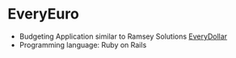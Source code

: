 # EveryEuro

* Budgeting Application similar to Ramsey Solutions [EveryDollar](https://www.ramseysolutions.com/ramseyplus/everydollar)
* Programming language: Ruby on Rails

